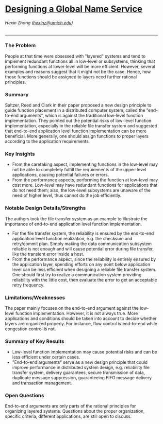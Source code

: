# [Designing a Global Name Service](https://www.microsoft.com/en-us/research/wp-content/uploads/2016/02/acrobat-15.pdf)

###### Hexin Zhang (hexinz@umich.edu)

---

### The Problem
<!-- [A single problem] -->
People at that time were obsessed with "layered" systems and tend to implement redundant functions all in low-level or subsystems, thinking that performing functions at lower-level will be more efficient. However, several examples and reasons suggest that it might not be the case. Hence, how those functions should be assigned to layers need further rational principles. 


### Summary 
<!-- [Up to 3 sentences] -->

Saltzer, Reed and Clark in their paper proposed a new design principle to guide function placement in a distributed computer system, called the "end-to-end arguments", which is against the traditional low-level function implementation. They pointed out the potential risks of low-level function implementation, especially in the reliable file transfer system and suggested that end-to-end application level function implementation can be more beneficial. More generally, one should assign functions to proper layers according to the application requirements. 

### Key Insights 
<!-- [Up to 2 insights] -->

- From the caretaking aspect, implementing functions in the low-level may not be able to completely fulfill the requirements of the upper-level applications, causing potential failures or errors.
- From the performance aspects, performing the function at low-level may cost more. Low-level may have redundant functions for applications that do not need them; also, the low-level subsystems are unaware of the need of higher level, thus cannot do the job efficiently.

### Notable Design Details/Strengths 
<!-- [Up to 2 details/strengths] -->

The authors took the file transfer system as an example to illustrate the importance of end-to-end application level function implementation.

- For the file transfer system, the reliability is ensured by the end-to-end application level function realization, e.g. the checksum and retry/commit plan. Simply making the data communication subsystem reliable is not enough and will cause potential error during file transfer, like the transient error inside a host.
- From the performance aspect, since the reliability is entirely ensured by the application layer, spending efforts on any point below application level can be less efficient when designing a reliable file transfer system. One should first try to realize a communication system providing reliability with the little cost, then evaluate the error to get an acceptable retry frequency. 

### Limitations/Weaknesses 
<!-- [up to 2 weaknesses] -->

The paper mainly focuses on the end-to-end argument against the low-level function implementation. However, it is not always true. More applications and conditions should be taken into account to decide whether layers are organized properly. For instance, flow control is end-to-end while congestion control is not. 

### Summary of Key Results 
<!-- [Up to 3 results] -->

- Low-level function implementation may cause potential risks and can be less efficient under certain cases.
- "End-to-end arguments" serve as a new design principle that could improve performance in distributed system design, e.g. reliability file transfer system, delivery guarantees, secure transmission of data, duplicate message suppression, guaranteeing FIFO message delivery and transaction management.


### Open Questions 
<!-- [Where to go from here?] -->

End-to-end arguments are only parts of the rational principles for organizing layered systems. Questions about the proper organization, specific criteria, different applications, are still open to discuss.
